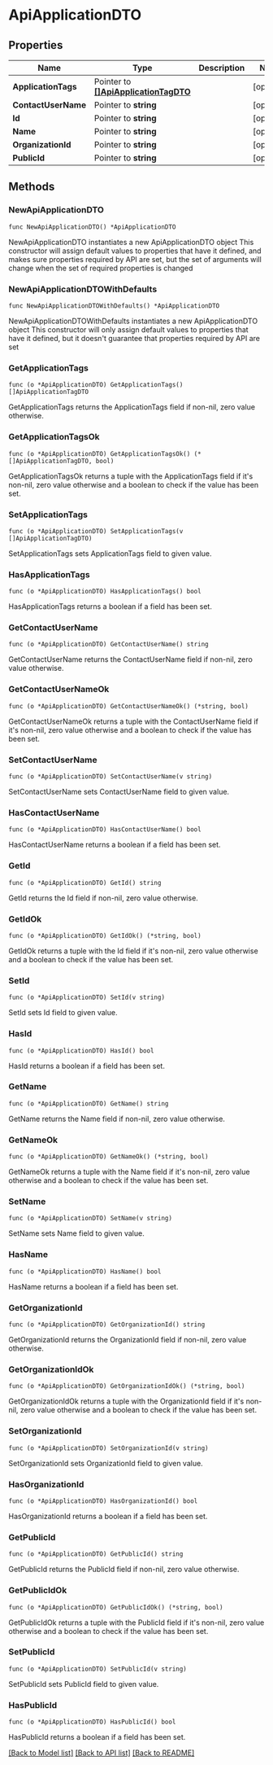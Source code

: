 # ApiApplicationDTO

## Properties

Name | Type | Description | Notes
------------ | ------------- | ------------- | -------------
**ApplicationTags** | Pointer to [**[]ApiApplicationTagDTO**](ApiApplicationTagDTO.md) |  | [optional] 
**ContactUserName** | Pointer to **string** |  | [optional] 
**Id** | Pointer to **string** |  | [optional] 
**Name** | Pointer to **string** |  | [optional] 
**OrganizationId** | Pointer to **string** |  | [optional] 
**PublicId** | Pointer to **string** |  | [optional] 

## Methods

### NewApiApplicationDTO

`func NewApiApplicationDTO() *ApiApplicationDTO`

NewApiApplicationDTO instantiates a new ApiApplicationDTO object
This constructor will assign default values to properties that have it defined,
and makes sure properties required by API are set, but the set of arguments
will change when the set of required properties is changed

### NewApiApplicationDTOWithDefaults

`func NewApiApplicationDTOWithDefaults() *ApiApplicationDTO`

NewApiApplicationDTOWithDefaults instantiates a new ApiApplicationDTO object
This constructor will only assign default values to properties that have it defined,
but it doesn't guarantee that properties required by API are set

### GetApplicationTags

`func (o *ApiApplicationDTO) GetApplicationTags() []ApiApplicationTagDTO`

GetApplicationTags returns the ApplicationTags field if non-nil, zero value otherwise.

### GetApplicationTagsOk

`func (o *ApiApplicationDTO) GetApplicationTagsOk() (*[]ApiApplicationTagDTO, bool)`

GetApplicationTagsOk returns a tuple with the ApplicationTags field if it's non-nil, zero value otherwise
and a boolean to check if the value has been set.

### SetApplicationTags

`func (o *ApiApplicationDTO) SetApplicationTags(v []ApiApplicationTagDTO)`

SetApplicationTags sets ApplicationTags field to given value.

### HasApplicationTags

`func (o *ApiApplicationDTO) HasApplicationTags() bool`

HasApplicationTags returns a boolean if a field has been set.

### GetContactUserName

`func (o *ApiApplicationDTO) GetContactUserName() string`

GetContactUserName returns the ContactUserName field if non-nil, zero value otherwise.

### GetContactUserNameOk

`func (o *ApiApplicationDTO) GetContactUserNameOk() (*string, bool)`

GetContactUserNameOk returns a tuple with the ContactUserName field if it's non-nil, zero value otherwise
and a boolean to check if the value has been set.

### SetContactUserName

`func (o *ApiApplicationDTO) SetContactUserName(v string)`

SetContactUserName sets ContactUserName field to given value.

### HasContactUserName

`func (o *ApiApplicationDTO) HasContactUserName() bool`

HasContactUserName returns a boolean if a field has been set.

### GetId

`func (o *ApiApplicationDTO) GetId() string`

GetId returns the Id field if non-nil, zero value otherwise.

### GetIdOk

`func (o *ApiApplicationDTO) GetIdOk() (*string, bool)`

GetIdOk returns a tuple with the Id field if it's non-nil, zero value otherwise
and a boolean to check if the value has been set.

### SetId

`func (o *ApiApplicationDTO) SetId(v string)`

SetId sets Id field to given value.

### HasId

`func (o *ApiApplicationDTO) HasId() bool`

HasId returns a boolean if a field has been set.

### GetName

`func (o *ApiApplicationDTO) GetName() string`

GetName returns the Name field if non-nil, zero value otherwise.

### GetNameOk

`func (o *ApiApplicationDTO) GetNameOk() (*string, bool)`

GetNameOk returns a tuple with the Name field if it's non-nil, zero value otherwise
and a boolean to check if the value has been set.

### SetName

`func (o *ApiApplicationDTO) SetName(v string)`

SetName sets Name field to given value.

### HasName

`func (o *ApiApplicationDTO) HasName() bool`

HasName returns a boolean if a field has been set.

### GetOrganizationId

`func (o *ApiApplicationDTO) GetOrganizationId() string`

GetOrganizationId returns the OrganizationId field if non-nil, zero value otherwise.

### GetOrganizationIdOk

`func (o *ApiApplicationDTO) GetOrganizationIdOk() (*string, bool)`

GetOrganizationIdOk returns a tuple with the OrganizationId field if it's non-nil, zero value otherwise
and a boolean to check if the value has been set.

### SetOrganizationId

`func (o *ApiApplicationDTO) SetOrganizationId(v string)`

SetOrganizationId sets OrganizationId field to given value.

### HasOrganizationId

`func (o *ApiApplicationDTO) HasOrganizationId() bool`

HasOrganizationId returns a boolean if a field has been set.

### GetPublicId

`func (o *ApiApplicationDTO) GetPublicId() string`

GetPublicId returns the PublicId field if non-nil, zero value otherwise.

### GetPublicIdOk

`func (o *ApiApplicationDTO) GetPublicIdOk() (*string, bool)`

GetPublicIdOk returns a tuple with the PublicId field if it's non-nil, zero value otherwise
and a boolean to check if the value has been set.

### SetPublicId

`func (o *ApiApplicationDTO) SetPublicId(v string)`

SetPublicId sets PublicId field to given value.

### HasPublicId

`func (o *ApiApplicationDTO) HasPublicId() bool`

HasPublicId returns a boolean if a field has been set.


[[Back to Model list]](../README.md#documentation-for-models) [[Back to API list]](../README.md#documentation-for-api-endpoints) [[Back to README]](../README.md)


